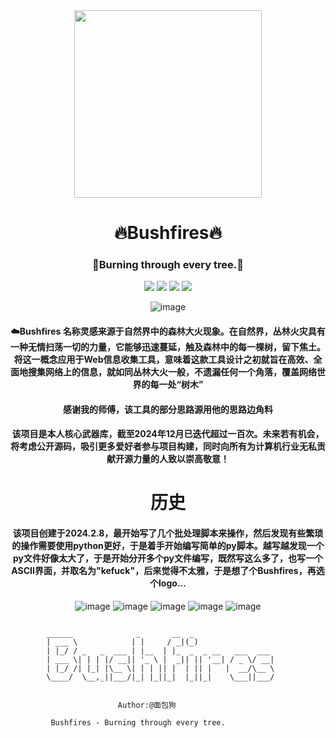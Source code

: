 <div align=center>
 
 
<img src="https://github.com/soryecker/KeeeeFuck/assets/46450756/b8b57139-e635-4932-ad96-71e0d42b1425" width="300px" height="300px">

# 🔥Bushfires🔥
### 🌲Burning through every tree.🌲

![](https://img.shields.io/badge/Language-Python-blue.svg)
![](https://img.shields.io/badge/Author-@面包狗-red.svg)
![](https://img.shields.io/badge/OpenSource-False-orange.svg)
![](https://img.shields.io/badge/Name-Bushfires-pink.svg)

![image](https://github.com/soryecker/KeeeeFuck/assets/46450756/2facf6be-51b4-4d9c-ab24-8970c7c1609a)

#### ☁️Bushfires 名称灵感来源于自然界中的森林大火现象。在自然界，丛林火灾具有一种无情扫荡一切的力量，它能够迅速蔓延，触及森林中的每一棵树，留下焦土。将这一概念应用于Web信息收集工具，意味着这款工具设计之初就旨在高效、全面地搜集网络上的信息，就如同丛林大火一般，不遗漏任何一个角落，覆盖网络世界的每一处“树木”

#### 感谢我的师傅，该工具的部分思路源用他的思路边角料

#### 该项目是本人核心武器库，截至2024年12月已迭代超过一百次。未来若有机会，将考虑公开源码，吸引更多爱好者参与项目构建，同时向所有为计算机行业无私贡献开源力量的人致以崇高敬意！

# 历史
#### 该项目创建于2024.2.8，最开始写了几个批处理脚本来操作，然后发现有些繁琐的操作需要使用python更好，于是着手开始编写简单的py脚本。越写越发现一个py文件好像太大了，于是开始分开多个py文件编写，既然写这么多了，也写一个ASCII界面，并取名为"kefuck"，后来觉得不太雅，于是想了个Bushfires，再选个logo...

![image](https://github.com/user-attachments/assets/9c6cd578-fe18-4a5c-b6bf-aeee14959b85)
![image](https://github.com/user-attachments/assets/c53ebcca-6bba-4064-954b-75287c7bae58)
![image](https://github.com/user-attachments/assets/7a6193b4-385a-4a13-96cc-da98e777c6ab)
![image](https://github.com/user-attachments/assets/d8a75435-8162-435c-98fc-130249bc945a)
![image](https://github.com/user-attachments/assets/ff8c2788-8d74-4578-a467-e901b02ef53f)


</div>

```

        ______              _       __  _
        | ___ \            | |     / _|(_)
        | |_/ / _   _  ___ | |__  | |_  _  _ __   ___  ___
        | ___ \| | | |/ __|| '_ \ |  _|| || '__| / _ \/ __|
        | |_/ /| |_| |\__ \| | | || |  | || |   |  __/\__ \
        \____/  \__,_||___/|_| |_||_|  |_||_|    \___||___/


                        Author:@面包狗

         Bushfires - Burning through every tree.

```

